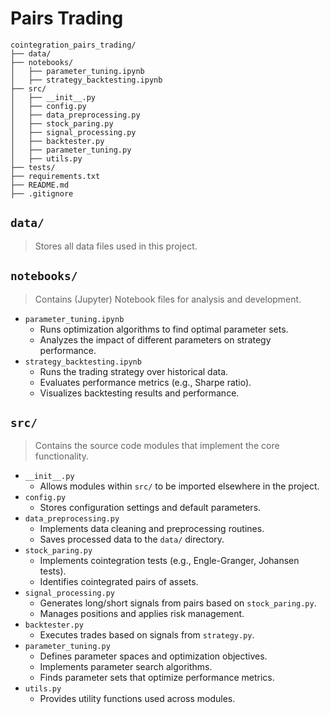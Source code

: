 # Pairs Trading
```
cointegration_pairs_trading/
├── data/
├── notebooks/
│   ├── parameter_tuning.ipynb
│   ├── strategy_backtesting.ipynb
├── src/
│   ├── __init__.py
│   ├── config.py
│   ├── data_preprocessing.py
│   ├── stock_paring.py
│   ├── signal_processing.py
│   ├── backtester.py
│   ├── parameter_tuning.py
│   ├── utils.py
├── tests/
├── requirements.txt
├── README.md
├── .gitignore
```

## `data/`  
> Stores all data files used in this project.

## `notebooks/`  
> Contains (Jupyter) Notebook files for analysis and development.
- `parameter_tuning.ipynb`
  - Runs optimization algorithms to find optimal parameter sets.
  - Analyzes the impact of different parameters on strategy performance.
- `strategy_backtesting.ipynb`
  - Runs the trading strategy over historical data.
  - Evaluates performance metrics (e.g., Sharpe ratio).
  - Visualizes backtesting results and performance.

## `src/`
> Contains the source code modules that implement the core functionality.
- `__init__.py`
  - Allows modules within `src/` to be imported elsewhere in the project.
- `config.py`
  - Stores configuration settings and default parameters.
- `data_preprocessing.py`
  - Implements data cleaning and preprocessing routines.
  - Saves processed data to the `data/` directory.
- `stock_paring.py`
  - Implements cointegration tests (e.g., Engle-Granger, Johansen tests).
  - Identifies cointegrated pairs of assets.
- `signal_processing.py`
  - Generates long/short signals from pairs based on `stock_paring.py`.
  - Manages positions and applies risk management.
- `backtester.py`
  - Executes trades based on signals from `strategy.py`.
- `parameter_tuning.py`
  - Defines parameter spaces and optimization objectives.
  - Implements parameter search algorithms.
  - Finds parameter sets that optimize performance metrics.
- `utils.py`
  - Provides utility functions used across modules.
